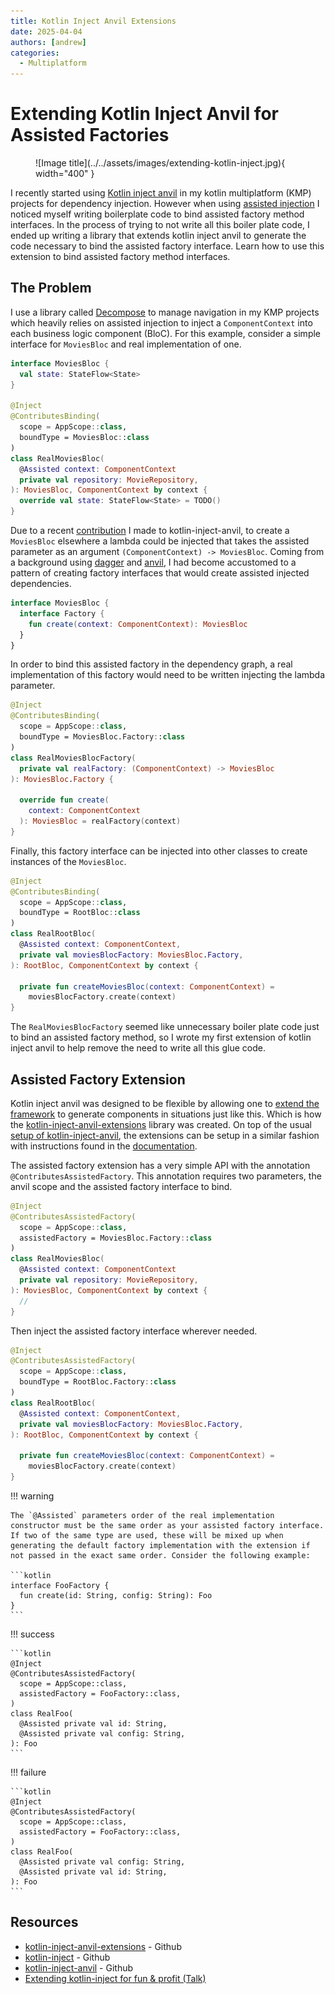```yaml
---
title: Kotlin Inject Anvil Extensions
date: 2025-04-04
authors: [andrew]
categories:
  - Multiplatform
---
```


# Extending Kotlin Inject Anvil for Assisted Factories

<figure markdown="span">
  ![Image title](../../assets/images/extending-kotlin-inject.jpg){ width="400" }
</figure>

I recently started using [Kotlin inject anvil](https://github.com/amzn/kotlin-inject-anvil) in my kotlin multiplatform (KMP) projects for dependency injection. However when using [assisted injection](https://github.com/evant/kotlin-inject?tab=readme-ov-file#function-support--assisted-injection) I noticed myself writing boilerplate code to bind assisted factory method interfaces. In the process of trying to not write all this boiler plate code, I ended up writing a library that extends kotlin inject anvil to generate the code necessary to bind the assisted factory interface. Learn how to use this extension to bind assisted factory method interfaces. 

<!-- more -->

## The Problem

I use a library called [Decompose](https://arkivanov.github.io/Decompose/) to manage navigation in my KMP projects which heavily relies on assisted injection to inject a `ComponentContext` into each business logic component (BloC). For this example, consider a simple interface for `MoviesBloc` and real implementation of one.

```kotlin
interface MoviesBloc {
  val state: StateFlow<State>
}

@Inject
@ContributesBinding(
  scope = AppScope::class,
  boundType = MoviesBloc::class
)
class RealMoviesBloc(
  @Assisted context: ComponentContext
  private val repository: MovieRepository,
): MoviesBloc, ComponentContext by context {
  override val state: StateFlow<State> = TODO()
}
```

Due to a recent [contribution](https://github.com/amzn/kotlin-inject-anvil/pull/104) I made to kotlin-inject-anvil, to create a `MoviesBloc` elsewhere a lambda could be injected that takes the assisted parameter as an argument `(ComponentContext) -> MoviesBloc`. Coming from a background using [dagger](https://github.com/google/dagger) and [anvil](https://github.com/square/anvil), I had become accustomed to a pattern of creating factory interfaces that would create assisted injected dependencies.

```kotlin
interface MoviesBloc {
  interface Factory {
    fun create(context: ComponentContext): MoviesBloc
  }
}
```

In order to bind this assisted factory in the dependency graph, a real implementation of this factory would need to be written injecting the lambda parameter. 

```kotlin
@Inject
@ContributesBinding(
  scope = AppScope::class,
  boundType = MoviesBloc.Factory::class
)
class RealMoviesBlocFactory(
  private val realFactory: (ComponentContext) -> MoviesBloc
): MoviesBloc.Factory {

  override fun create(
    context: ComponentContext
  ): MoviesBloc = realFactory(context)
}
```

Finally, this factory interface can be injected into other classes to create instances of the `MoviesBloc`.

```kotlin
@Inject
@ContributesBinding(
  scope = AppScope::class,
  boundType = RootBloc::class
)
class RealRootBloc(
  @Assisted context: ComponentContext,
  private val moviesBlocFactory: MoviesBloc.Factory,
): RootBloc, ComponentContext by context {

  private fun createMoviesBloc(context: ComponentContext) = 
    moviesBlocFactory.create(context)
}
```

The `RealMoviesBlocFactory` seemed like unnecessary boiler plate code just to bind an assisted factory method, so I wrote my first extension of kotlin inject anvil to help remove the need to write all this glue code. 

## Assisted Factory Extension

Kotlin inject anvil was designed to be flexible by allowing one to [extend the framework](https://ralf-wondratschek.com/presentation/extending-kotlin-inject-nyc.html) to generate components in situations just like this. Which is how the [kotlin-inject-anvil-extensions](https://github.com/plusmobileapps/kotlin-inject-anvil-extensions) library was created. On top of the usual [setup of kotlin-inject-anvil](https://github.com/amzn/kotlin-inject-anvil?tab=readme-ov-file#setup), the extensions can be setup in a similar fashion with instructions found in the [documentation](https://plusmobileapps.com/kotlin-inject-anvil-extensions/assisted-factory/#setup).


The assisted factory extension has a very simple API with the annotation `@ContributesAssistedFactory`. This annotation requires two parameters, the anvil scope and the assisted factory interface to bind.


```kotlin
@Inject
@ContributesAssistedFactory(
  scope = AppScope::class,
  assistedFactory = MoviesBloc.Factory::class
)
class RealMoviesBloc(
  @Assisted context: ComponentContext
  private val repository: MovieRepository,
): MoviesBloc, ComponentContext by context {
  //
}
```

Then inject the assisted factory interface wherever needed. 

```kotlin
@Inject
@ContributesAssistedFactory(
  scope = AppScope::class,
  boundType = RootBloc.Factory::class
)
class RealRootBloc(
  @Assisted context: ComponentContext,
  private val moviesBlocFactory: MoviesBloc.Factory,
): RootBloc, ComponentContext by context {

  private fun createMoviesBloc(context: ComponentContext) = 
    moviesBlocFactory.create(context)
}
```

!!! warning 

    The `@Assisted` parameters order of the real implementation constructor must be the same order as your assisted factory interface. If two of the same type are used, these will be mixed up when generating the default factory implementation with the extension if not passed in the exact same order. Consider the following example:

    ```kotlin
    interface FooFactory {
      fun create(id: String, config: String): Foo
    }
    ```

!!! success 

    ```kotlin
    @Inject
    @ContributesAssistedFactory(
      scope = AppScope::class,
      assistedFactory = FooFactory::class,
    )
    class RealFoo(
      @Assisted private val id: String,
      @Assisted private val config: String,
    ): Foo
    ```

!!! failure 

    ```kotlin
    @Inject
    @ContributesAssistedFactory(
      scope = AppScope::class,
      assistedFactory = FooFactory::class,
    )
    class RealFoo(
      @Assisted private val config: String,
      @Assisted private val id: String,
    ): Foo
    ```

## Resources

* [kotlin-inject-anvil-extensions](https://github.com/plusmobileapps/kotlin-inject-anvil-extensions) - Github
* [kotlin-inject](https://github.com/evant/kotlin-inject) - Github
* [kotlin-inject-anvil](https://github.com/amzn/kotlin-inject-anvil) - Github
* [Extending kotlin-inject for fun & profit (Talk)](https://ralf-wondratschek.com/presentation/extending-kotlin-inject-nyc.html)